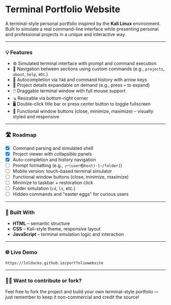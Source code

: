# Terminal Portfolio Website

A terminal-style personal portfolio inspired by the **Kali Linux** environment.  
Built to simulate a real command-line interface while presenting personal and professional projects in a unique and interactive way.

---

### 💡 Features

- ⚙️ Simulated terminal interface with prompt and command execution
- 📁 Navigation between sections using custom commands (e.g., `projects`, `about`, `help`, etc.)
- 🧠 Autocompletion via `TAB` and command history with arrow keys
- 🔗 Project details expandable on demand (e.g., press `+` to expand)
- 🖱️ Draggable terminal window with full mouse support
- ↘️ Resizable via bottom-right corner
- 🖥️ Double-click title bar or press center button to toggle fullscreen
- 🔲 Functional window buttons (close, minimize, maximize) – visually styled and responsive

---

### 🛣️ Roadmap

- [x] Command parsing and simulated shell
- [x] Project viewer with collapsible panels
- [x] Auto-completion and history navigation
- [ ] Prompt formatting (e.g., `┌─(user㉿host)-[~/folder]`)
- [ ] Mobile version: touch-based terminal simulator
- [ ] Functional window buttons (close, minimize, maximize)
- [ ] Minimize to taskbar + restoration click
- [ ] Folder simulation (`cd`, `ls`, etc.)
- [ ] Hidden commands and "easter eggs" for curious users

---

### 🧰 Built With

- **HTML** – semantic structure
- **CSS** – Kali-style theme, responsive layout
- **JavaScript** – terminal emulation logic and interaction

---

### 🌐 Live Demo

`https://lolducks.github.io/portfoliowebsite`

---

### 🙋‍♂️ Want to contribute or fork?
Feel free to fork the project and build your own terminal-style portfolio — just remember to keep it non-commercial and credit the source!

